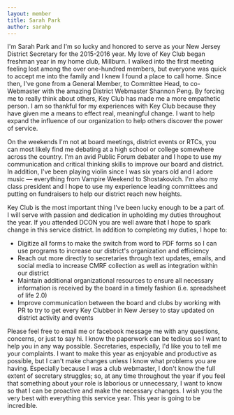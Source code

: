 ```yaml
---
layout: member
title: Sarah Park
author: sarahp
---
```


I'm Sarah Park and I'm so lucky and honored to serve as your New Jersey District Secretary for the 2015-2016 year. My love of Key Club began freshman year in my home club, Millburn. I walked into the first meeting feeling lost among the over one-hundred members, but everyone was quick to accept me into the family and I knew I found a place to call home. Since then, I've gone from a General Member, to Committee Head, to co-Webmaster with the amazing District Webmaster Shannon Peng. By forcing me to really think about others, Key Club has made me a more empathetic person. I am so thankful for my experiences with Key Club because they have given me a means to effect real, meaningful change. I want to help expand the influence of our organization to help others discover the power of service.

On the weekends I'm not at board meetings, district events or RTCs, you can most likely find me
debating at a high school or college somewhere across the country. I'm an avid Public Forum debater and I hope to use my communication and critical thinking skills to improve our board and district. In addition, I've been playing violin since I was six years old and I adore music — everything from Vampire Weekend to Shostakovich. I'm also my class president and I hope to use my experience leading committees and putting on fundraisers to help our district reach new heights.

Key Club is the most important thing I've been lucky enough to be a part of. I will serve with
passion and dedication in upholding my duties throughout the year. If you attended DCON you are
well aware that I hope to spark change in this service district. In addition to completing my duties, I hope to:

- Digitize all forms to make the switch from word to PDF forms so I can use programs to increase our district's organization and efficiency
- Reach out more directly to secretaries through text updates, emails, and social media to increase CMRF collection as well as integration within our district
- Maintain additional organizational resources to ensure all necessary information is received by the board in a timely fashion (i.e. spreadsheet of life 2.0)
- Improve communication between the board and clubs by working with PR to try to get every Key
Clubber in New Jersey to stay updated on district activity and events

Please feel free to email me or facebook message me with any questions, concerns, or just to say hi. I know the paperwork can be tedious so I want to help you in any way possible. Secretaries, especially, I'd like you to tell me your complaints. I want to make this year as enjoyable and productive as possible, but I can't make changes unless I know what problems you are having. Especially because I was a club webmaster, I don't know the full extent of secretary struggles; so, at any time throughout the year if you feel that something about your role is laborious or unnecessary, I want to know so that I can be proactive and make the necessary changes. I wish you the very best with everything this service year. This year is
going to be incredible.